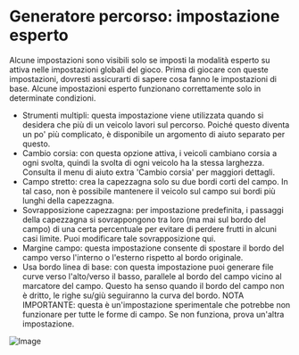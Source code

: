 # Generatore percorso: impostazione esperto


Alcune impostazioni sono visibili solo se imposti la modalità esperto su attiva nelle impostazioni globali del gioco.
Prima di giocare con queste impostazioni, dovresti assicurarti di sapere cosa fanno le impostazioni di base.
Alcune impostazioni esperto funzionano correttamente solo in determinate condizioni.

- Strumenti multipli: questa impostazione viene utilizzata quando si desidera che più di un veicolo lavori sul percorso. Poiché questo diventa un po' più complicato, è disponibile un argomento di aiuto separato per questo.
- Cambio corsia: con questa opzione attiva, i veicoli cambiano corsia a ogni svolta, quindi la svolta di ogni veicolo ha la stessa larghezza. Consulta il menu di aiuto extra 'Cambio corsia' per maggiori dettagli.
- Campo stretto: crea la capezzagna solo su due bordi corti del campo. In tal caso, non è possibile mantenere il veicolo sul campo sui bordi più lunghi della capezzagna.
- Sovrapposizione capezzagna: per impostazione predefinita, i passaggi della capezzagna si sovrappongono tra loro (ma mai sul bordo del campo) di una certa percentuale per evitare di perdere frutti in alcuni casi limite. Puoi modificare tale sovrapposizione qui.
- Margine campo: questa impostazione consente di spostare il bordo del campo verso l'interno o l'esterno rispetto al bordo originale.
- Usa bordo linea di base: con questa impostazione puoi generare file curve verso l'alto/verso il basso, parallele al bordo del campo vicino al marcatore del campo. Questo ha senso quando il bordo del campo non è dritto, le righe su/giù seguiranno la curva del bordo. 
NOTA IMPORTANTE: questa è un'impostazione sperimentale che potrebbe non funzionare per tutte le forme di campo. Se non funziona, prova un'altra impostazione.


![Image](images/baseedge_0_0_1020_545.png)

